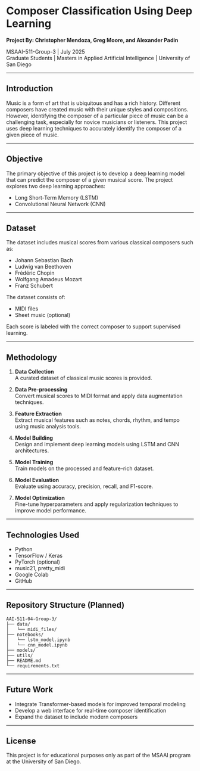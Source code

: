 # Composer Classification Using Deep Learning

**Project By: Christopher Mendoza, Greg Moore, and Alexander Padin**

MSAAI-511-Group-3 | July 2025  
Graduate Students | Masters in Applied Artificial Intelligence | University of San Diego

---

## Introduction

Music is a form of art that is ubiquitous and has a rich history. Different composers have created music with their unique styles and compositions. However, identifying the composer of a particular piece of music can be a challenging task, especially for novice musicians or listeners. This project uses deep learning techniques to accurately identify the composer of a given piece of music.

---

## Objective

The primary objective of this project is to develop a deep learning model that can predict the composer of a given musical score. The project explores two deep learning approaches:

- Long Short-Term Memory (LSTM)
- Convolutional Neural Network (CNN)

---

## Dataset

The dataset includes musical scores from various classical composers such as:

- Johann Sebastian Bach
- Ludwig van Beethoven
- Frédéric Chopin
- Wolfgang Amadeus Mozart
- Franz Schubert

The dataset consists of:

- MIDI files
- Sheet music (optional)

Each score is labeled with the correct composer to support supervised learning.

---

## Methodology

1. **Data Collection**  
   A curated dataset of classical music scores is provided.

2. **Data Pre-processing**  
   Convert musical scores to MIDI format and apply data augmentation techniques.

3. **Feature Extraction**  
   Extract musical features such as notes, chords, rhythm, and tempo using music analysis tools.

4. **Model Building**  
   Design and implement deep learning models using LSTM and CNN architectures.

5. **Model Training**  
   Train models on the processed and feature-rich dataset.

6. **Model Evaluation**  
   Evaluate using accuracy, precision, recall, and F1-score.

7. **Model Optimization**  
   Fine-tune hyperparameters and apply regularization techniques to improve model performance.

---

## Technologies Used

- Python
- TensorFlow / Keras
- PyTorch (optional)
- music21, pretty_midi
- Google Colab
- GitHub

---

## Repository Structure (Planned)

```
AAI-511-04-Group-3/
├── data/
│   └── midi_files/
├── notebooks/
│   └── lstm_model.ipynb
│   └── cnn_model.ipynb
├── models/
├── utils/
├── README.md
└── requirements.txt
```

---

## Future Work

- Integrate Transformer-based models for improved temporal modeling
- Develop a web interface for real-time composer identification
- Expand the dataset to include modern composers

---

## License

This project is for educational purposes only as part of the MSAAI program at the University of San Diego.
